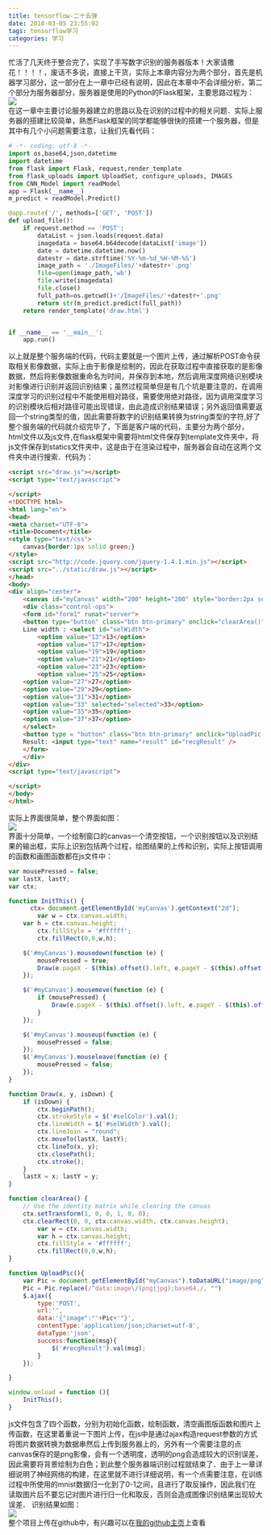 ```yaml
---
title: tensorflow-二十五弹
date: 2018-03-05 23:55:02
tags: tensorflow学习
categories: 学习
---
```

忙活了几天终于整合完了，实现了手写数字识别的服务器版本！大家请撒花！！！！，废话不多说，直接上干货，实际上本章内容分为两个部分，首先是机器学习部分，这一部分在上一章中已经有说明，因此在本章中不会详细分析，第二个部分为服务器部分，服务器是使用的Python的Flask框架，主要思路过程为：  
<img src="http://blogimage-1251632003.cosgz.myqcloud.com/%E6%9C%8D%E5%8A%A1%E5%99%A8%E8%AF%86%E5%88%AB%E6%A8%A1%E5%9E%8B.png">  
在这一章中主要讨论服务器建立的思路以及在识别的过程中的相关问题．实际上服务器的搭建比较简单，熟悉Flask框架的同学都能够很快的搭建一个服务器，但是其中有几个小问题需要注意，让我们先看代码：
```python
# -*- coding: utf-8 -*-
import os,base64,json,datetime
import datetime
from flask import Flask, request,render_template
from flask_uploads import UploadSet, configure_uploads, IMAGES
from CNN_Model import readModel
app = Flask(__name__)
m_predict = readModel.Predict()

@app.route('/', methods=['GET', 'POST'])
def upload_file():
    if request.method == 'POST':
        dataList = json.loads(request.data)
        imagedata = base64.b64decode(dataList['image'])
        date = datetime.datetime.now()
        datestr = date.strftime('%Y-%m-%d_%H-%M-%S')
        image_path = './ImageFiles/'+datestr+'.png'
        file=open(image_path,'wb')
        file.write(imagedata)
        file.close()
        full_path=os.getcwd()+'/ImageFiles/'+datestr+'.png'
        return str(m_predict.predict(full_path))
    return render_template('draw.html')


if __name__ == '__main__':
    app.run()
```
以上就是整个服务端的代码，代码主要就是一个图片上传，通过解析POST命令获取相关影像数据，实际上由于影像是绘制的，因此在获取过程中直接获取的是影像数据，然后将影像数据重命名为时间，并保存到本地，然后调用深度网络识别模块对影像进行识别并返回识别结果；虽然过程简单但是有几个坑是要注意的，在调用深度学习的识别过程中不能使用相对路径，需要使用绝对路径，因为调用深度学习的识别模块后相对路径可能出现错误，由此造成识别结果错误；另外返回值需要返回一个string类型的值，因此需要将数字的识别结果转换为string类型的字符,好了整个服务端的代码就介绍完毕了，下面是客户端的代码，主要分为两个部分，html文件以及js文件,在flask框架中需要将html文件保存到template文件夹中，将js文件保存到statics文件夹中，这是由于在渲染过程中，服务器会自动在这两个文件夹中进行搜索．代码为：

```html
<script src="draw.js"></script>
<script type="text/javascript">

</script>
<!DOCTYPE html>
<html lang="en">
<head>
<meta charset="UTF-8">
<title>Document</title>
<style type="text/css">
    canvas{border:1px solid green;}
</style>
<script src="http://code.jquery.com/jquery-1.4.1.min.js"></script>
<script src="../static/draw.js"></script>
</head>
<body>
<div align="center">
    <canvas id="myCanvas" width="200" height="200" style="border:2px solid #6699cc"></canvas>
    <div class="control-ops">
	<form id="form1" runat="server">
    <button type="button" class="btn btn-primary" onclick="clearArea()">清空画板</button>
    Line width : <select id="selWidth">
		<option value="13">13</option>
		<option value="17">17</option>
		<option value="19">19</option>
		<option value="21">21</option>
		<option value="23">23</option>
		<option value="25">25</option>
    <option value="27">27</option>
    <option value="29">29</option>
    <option value="31">31</option>
    <option value="33" selected="selected">33</option>
    <option value="35">35</option>
    <option value="37">37</option>
    </select>
	<button type = "button" class="btn btn-primary" onclick="UploadPic()">识别</button>
	Result: <input type="text" name="result" id="recgResult" />
	</form>
    </div>
</div>
<script type="text/javascript">

</script>
</body>
</html>
```
实际上界面很简单，整个界面如图：  
<img src="http://blogimage-1251632003.cosgz.myqcloud.com/%E6%95%B0%E5%AD%97%E8%AF%86%E5%88%AB%E6%9C%8D%E5%8A%A1%E5%AE%A2%E6%88%B7%E7%AB%AF%E6%88%AA%E5%9B%BE.png">  
界面十分简单，一个绘制窗口的canvas一个清空按钮，一个识别按钮以及识别结果的输出框，实际上识别包括两个过程，绘图结果的上传和识别，实际上按钮调用的函数和画图函数都在js文件中：
```javascript
var mousePressed = false;
var lastX, lastY;
var ctx;

function InitThis() {
	  ctx= document.getElementById('myCanvas').getContext("2d");
		var w = ctx.canvas.width;
    var h = ctx.canvas.height;
		ctx.fillStyle = '#ffffff';
		ctx.fillRect(0,0,w,h);

    $('#myCanvas').mousedown(function (e) {
        mousePressed = true;
        Draw(e.pageX - $(this).offset().left, e.pageY - $(this).offset().top, false);
    });

    $('#myCanvas').mousemove(function (e) {
        if (mousePressed) {
            Draw(e.pageX - $(this).offset().left, e.pageY - $(this).offset().top, true);
        }
    });

    $('#myCanvas').mouseup(function (e) {
        mousePressed = false;
    });
    $('#myCanvas').mouseleave(function (e) {
        mousePressed = false;
    });
}

function Draw(x, y, isDown) {
    if (isDown) {
        ctx.beginPath();
        ctx.strokeStyle = $('#selColor').val();
        ctx.lineWidth = $('#selWidth').val();
        ctx.lineJoin = "round";
        ctx.moveTo(lastX, lastY);
        ctx.lineTo(x, y);
        ctx.closePath();
        ctx.stroke();
    }
    lastX = x; lastY = y;
}

function clearArea() {
    // Use the identity matrix while clearing the canvas
    ctx.setTransform(1, 0, 0, 1, 0, 0);
    ctx.clearRect(0, 0, ctx.canvas.width, ctx.canvas.height);
		var w = ctx.canvas.width;
		var h = ctx.canvas.height;
		ctx.fillStyle = '#ffffff';
		ctx.fillRect(0,0,w,h);
}

function UploadPic(){
	var Pic = document.getElementById("myCanvas").toDataURL("image/png");
    Pic = Pic.replace(/^data:image\/(png|jpg);base64,/, "")
	$.ajax({
		type:'POST',
		url:'',
		data:'{"image":"'+Pic+'"}',
		contentType:'application/json;charset=utf-8',
		dataType:'json',
		success:function(msg){
			$('#recgResult').val(msg);
		}
	});

}

window.onload = function (){
	InitThis();
}
```
js文件包含了四个函数，分别为初始化函数，绘制函数，清空画图版函数和图片上传函数，在这里着重说一下图片上传，在js中是通过ajax构造request参数的方式将图片数据转换为数据串然后上传到服务器上的，另外有一个需要注意的点canvas保存的是png影像，会有一个透明度，透明的png会造成较大的识别误差，因此需要将背景绘制为白色；到此整个服务器端识别过程就结束了．由于上一章详细说明了神经网络的构建，在这里就不进行详细说明，有一个点需要注意，在训练过程中所使用的mnist数据归一化到了0-1之间，且进行了取反操作，因此我们在读取图片后不要忘记对图片进行归一化和取反，否则会造成图像识别结果出现较大误差．
识别结果如图：  
<img src="http://blogimage-1251632003.cosgz.myqcloud.com/%E6%95%B0%E5%AD%97%E8%AF%86%E5%88%AB%E6%9C%8D%E5%8A%A1%E5%AE%A2%E6%88%B7%E7%AB%AF%E6%88%AA%E5%9B%BE.png">  
整个项目上传在github中，有兴趣可以在[我的github主页](https://github.com/RemoteSensingFrank)上查看
